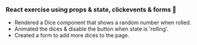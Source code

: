 ### React exercise using props & state, clickevents & forms :game_die:

* Rendered a Dice component that shows a random number when rolled.
* Animated the dices & disable the button when state is 'rolling'.
* Created a form to add more dices to the page.
